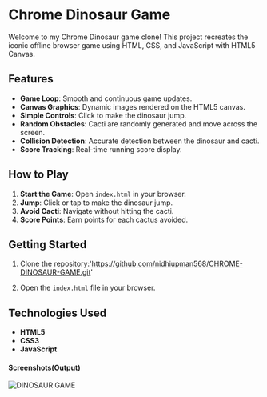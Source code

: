 
# Chrome Dinosaur Game

Welcome to my Chrome Dinosaur game clone! This project recreates the iconic offline browser game using HTML, CSS, and JavaScript with HTML5 Canvas.

## Features

- **Game Loop**: Smooth and continuous game updates.
- **Canvas Graphics**: Dynamic images rendered on the HTML5 canvas.
- **Simple Controls**: Click to make the dinosaur jump.
- **Random Obstacles**: Cacti are randomly generated and move across the screen.
- **Collision Detection**: Accurate detection between the dinosaur and cacti.
- **Score Tracking**: Real-time running score display.

## How to Play

1. **Start the Game**: Open `index.html` in your browser.
2. **Jump**: Click or tap to make the dinosaur jump.
3. **Avoid Cacti**: Navigate without hitting the cacti.
4. **Score Points**: Earn points for each cactus avoided.

## Getting Started

1. Clone the repository:'https://github.com/nidhiupman568/CHROME-DINOSAUR-GAME.git'
   
2. Open the `index.html` file in your browser.

## Technologies Used

- **HTML5**
- **CSS3**
- **JavaScript**

#### Screenshots(Output)

![DINOSAUR GAME](https://github.com/nidhiupman568/CHROME-DINOSAUR-GAME/assets/130860182/4cff154f-76f9-42bf-8a92-e207906075de)


